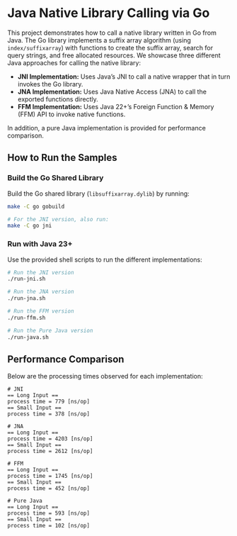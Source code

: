 # Java Native Library Calling via Go

This project demonstrates how to call a native library written in Go from Java. The Go library implements a suffix array algorithm (using `index/suffixarray`) with functions to create the suffix array, search for query strings, and free allocated resources. We showcase three different Java approaches for calling the native library:

* **JNI Implementation:** Uses Java’s JNI to call a native wrapper that in turn invokes the Go library.
* **JNA Implementation:** Uses Java Native Access (JNA) to call the exported functions directly.
* **FFM Implementation:** Uses Java 22+’s Foreign Function & Memory (FFM) API to invoke native functions.

In addition, a pure Java implementation is provided for performance comparison.

## How to Run the Samples

### Build the Go Shared Library

Build the Go shared library (`libsuffixarray.dylib`) by running:

```bash
make -C go gobuild

# For the JNI version, also run:
make -C go jni
```

### Run with Java 23+

Use the provided shell scripts to run the different implementations:

```bash
# Run the JNI version
./run-jni.sh

# Run the JNA version
./run-jna.sh

# Run the FFM version
./run-ffm.sh

# Run the Pure Java version
./run-java.sh
```

## Performance Comparison

Below are the processing times observed for each implementation:

```
# JNI
== Long Input ==
process time = 779 [ns/op]
== Small Input ==
process time = 378 [ns/op]

# JNA
== Long Input ==
process time = 4203 [ns/op]
== Small Input ==
process time = 2612 [ns/op]

# FFM
== Long Input ==
process time = 1745 [ns/op]
== Small Input ==
process time = 452 [ns/op]

# Pure Java
== Long Input ==
process time = 593 [ns/op]
== Small Input ==
process time = 102 [ns/op]
```